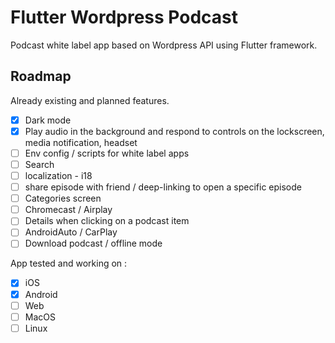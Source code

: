 # Flutter Wordpress Podcast

Podcast white label app based on Wordpress API using Flutter framework.

## Roadmap

Already existing and planned features.

- [x] Dark mode
- [x] Play audio in the background and respond to controls on the lockscreen, media notification, headset
- [ ] Env config / scripts for white label apps
- [ ] Search
- [ ] localization - i18
- [ ] share episode with friend / deep-linking to open a specific episode
- [ ] Categories screen
- [ ] Chromecast / Airplay
- [ ] Details when clicking on a podcast item
- [ ] AndroidAuto / CarPlay
- [ ] Download podcast / offline mode

App tested and working on :

- [x] iOS
- [x] Android
- [ ] Web
- [ ] MacOS
- [ ] Linux
